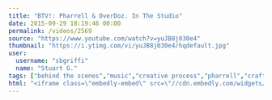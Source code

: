 ```yaml
---
title: "BTV!: Pharrell & OverDoz. In The Studio"
date: 2015-09-29 18:19:46 00:00
permalink: /videos/2569
source: "https://www.youtube.com/watch?v=yuJB8j030e4"
thumbnail: "https://i.ytimg.com/vi/yuJB8j030e4/hqdefault.jpg"
user:
  username: "sbgriffi"
  name: "Stuart G."
tags: ["behind the scenes","music","creative process","pharrell","craftsmanship"]
html: "<iframe class=\"embedly-embed\" src=\"//cdn.embedly.com/widgets/media.html?src=https%3A%2F%2Fwww.youtube.com%2Fembed%2FyuJB8j030e4%3Fwmode%3Dtransparent%26feature%3Doembed&wmode=transparent&url=https%3A%2F%2Fwww.youtube.com%2Fwatch%3Fv%3DyuJB8j030e4&image=https%3A%2F%2Fi.ytimg.com%2Fvi%2FyuJB8j030e4%2Fhqdefault.jpg&key=daaebf4d9cdd46779200162d0ca86e20&type=text%2Fhtml&schema=youtube\" width=\"854\" height=\"480\" scrolling=\"no\" frameborder=\"0\" allowfullscreen></iframe>"
---
```


